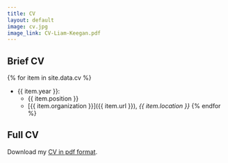 ```yaml
---
title: CV
layout: default
image: cv.jpg
image_link: CV-Liam-Keegan.pdf
---
```


## Brief CV

{% for item in site.data.cv %}
- {{ item.year }}:
  - {{ item.position }}
  - [{{ item.organization }}]({{ item.url }}), _{{ item.location }}_
{% endfor %}

## Full CV

Download my [CV in pdf format](CV-Liam-Keegan.pdf).
